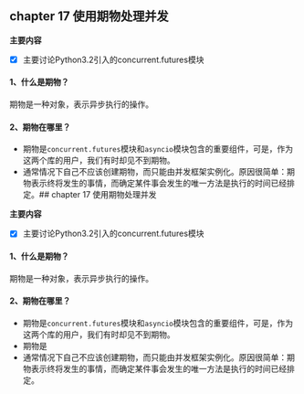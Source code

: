 ## chapter 17 使用期物处理并发

**主要内容**

- [x] 主要讨论Python3.2引入的concurrent.futures模块

#### 1、什么是期物？

期物是一种对象，表示异步执行的操作。

#### 2、期物在哪里？

* 期物是`concurrent.futures`模块和`asyncio`模块包含的重要组件，可是，作为这两个库的用户，我们有时却见不到期物。
* 通常情况下自己不应该创建期物，而只能由并发框架实例化。原因很简单：期物表示终将发生的事情，而确定某件事会发生的唯一方法是执行的时间已经排定。## chapter 17 使用期物处理并发

**主要内容**

- [x] 主要讨论Python3.2引入的concurrent.futures模块

#### 1、什么是期物？

期物是一种对象，表示异步执行的操作。

#### 2、期物在哪里？

* 期物是`concurrent.futures`模块和`asyncio`模块包含的重要组件，可是，作为这两个库的用户，我们有时却见不到期物。
* 期物是
* 通常情况下自己不应该创建期物，而只能由并发框架实例化。原因很简单：期物表示终将发生的事情，而确定某件事会发生的唯一方法是执行的时间已经排定。